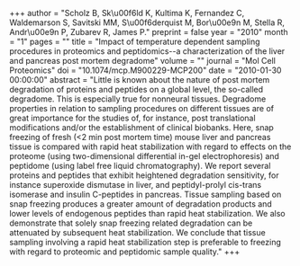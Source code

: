 +++
author = "Scholz B, Sk\u00f6ld K, Kultima K, Fernandez C, Waldemarson S, Savitski MM, S\u00f6derquist M, Bor\u00e9n M, Stella R, Andr\u00e9n P, Zubarev R, James P."
preprint = false
year = "2010"
month = "1"
pages = ""
title = "Impact of temperature dependent sampling procedures in proteomics and peptidomics--a characterization of the liver and pancreas post mortem degradome"
volume = ""
journal = "Mol Cell Proteomics"
doi = "10.1074/mcp.M900229-MCP200"
date = "2010-01-30 00:00:00"
abstract = "Little is known about the nature of post mortem degradation of proteins and peptides on a global level, the so-called degradome. This is especially true for nonneural tissues. Degradome properties in relation to sampling procedures on different tissues are of great importance for the studies of, for instance, post translational modifications and/or the establishment of clinical biobanks. Here, snap freezing of fresh (<2 min post mortem time) mouse liver and pancreas tissue is compared with rapid heat stabilization with regard to effects on the proteome (using two-dimensional differential in-gel electrophoresis) and peptidome (using label free liquid chromatography). We report several proteins and peptides that exhibit heightened degradation sensitivity, for instance superoxide dismutase in liver, and peptidyl-prolyl cis-trans isomerase and insulin C-peptides in pancreas. Tissue sampling based on snap freezing produces a greater amount of degradation products and lower levels of endogenous peptides than rapid heat stabilization. We also demonstrate that solely snap freezing related degradation can be attenuated by subsequent heat stabilization. We conclude that tissue sampling involving a rapid heat stabilization step is preferable to freezing with regard to proteomic and peptidomic sample quality."
+++

